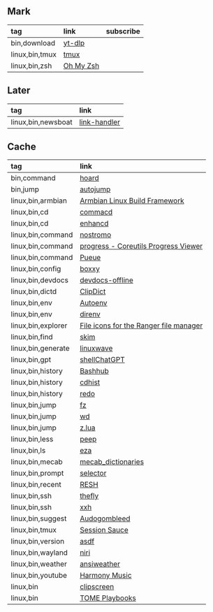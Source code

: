 ## Mark

|tag|link|subscribe|
|:-|:-|:-|
|bin,download|[yt-dlp](https://github.com/yt-dlp/yt-dlp)|
|linux,bin,tmux|[tmux](https://github.com/tmux/tmux)|
|linux,bin,zsh|[Oh My Zsh](https://github.com/ohmyzsh/ohmyzsh)|

## Later

|tag|link|
|:-|:-|
|linux,bin,newsboat|[link-handler](https://github.com/mrdotx/link-handler)|

## Cache

|tag|link|
|:-|:-|
|bin,command|[hoard](https://github.com/Hyde46/hoard)|
|bin,jump|[autojump](https://github.com/wting/autojump)|
|linux,bin,armbian|[Armbian Linux Build Framework](https://github.com/uberlinuxguy/armbian-build)|
|linux,bin,cd|[commacd](https://github.com/shyiko/commacd)|
|linux,bin,cd|[enhancd](https://github.com/babarot/enhancd)|
|linux,bin,command|[nostromo](https://github.com/pokanop/nostromo)|
|linux,bin,command|[progress - Coreutils Progress Viewer](https://github.com/Xfennec/progress)|
|linux,bin,command|[Pueue](https://github.com/Nukesor/pueue)|
|linux,bin,config|[boxxy](https://github.com/queer/boxxy)|
|linux,bin,devdocs|[devdocs-offline](https://github.com/dimitry-ishenko-cpp/devdocs-offline)|
|linux,bin,dictd|[ClipDict](https://github.com/github-young/ClipDict)|
|linux,bin,env|[Autoenv](https://github.com/hyperupcall/autoenv)|
|linux,bin,env|[direnv](https://direnv.net)|
|linux,bin,explorer|[File icons for the Ranger file manager](https://github.com/alexanderjeurissen/ranger_devicons)|
|linux,bin,find|[skim](https://github.com/lotabout/skim)|
|linux,bin,generate|[linuxwave](https://github.com/orhun/linuxwave)|
|linux,bin,gpt|[shellChatGPT](https://github.com/mountaineerbr/shellChatGPT)|
|linux,bin,history|[Bashhub](https://github.com/rcaloras/bashhub-client)|
|linux,bin,history|[cdhist](https://github.com/joknarf/cdhist)|
|linux,bin,history|[redo](https://github.com/joknarf/redo)|
|linux,bin,jump|[fz](https://github.com/mrjohannchang/fz.sh)|
|linux,bin,jump|[wd](https://github.com/mfaerevaag/wd)|
|linux,bin,jump|[z.lua](https://github.com/skywind3000/z.lua)|
|linux,bin,less|[peep](https://github.com/ryochack/peep)|
|linux,bin,ls|[eza](https://github.com/eza-community/eza)|
|linux,bin,mecab|[mecab_dictionaries](https://github.com/tetutaro/mecab_dictionaries)|
|linux,bin,prompt|[selector](https://github.com/joknarf/selector)|
|linux,bin,recent|[RESH](https://github.com/curusarn/resh)|
|linux,bin,ssh|[thefly](https://github.com/joknarf/thefly)|
|linux,bin,ssh|[xxh](https://github.com/xxh/xxh)|
|linux,bin,suggest|[Audogombleed](https://github.com/i-love-coffee-i-love-tea/audogombleed.sh)|
|linux,bin,tmux|[Session Sauce](https://github.com/ChrisPenner/session-sauce)|
|linux,bin,version|[asdf](https://github.com/asdf-vm/asdf)|
|linux,bin,wayland|[niri](https://github.com/YaLTeR/niri)|
|linux,bin,weather|[ansiweather](https://github.com/fcambus/ansiweather)|
|linux,bin,youtube|[Harmony Music](https://github.com/ZingyTomato/Harmony-Music)|
|linux,bin|[clipscreen](https://github.com/splitbrain/clipscreen)|
|linux,bin|[TOME Playbooks](https://github.com/laktak/tome)|